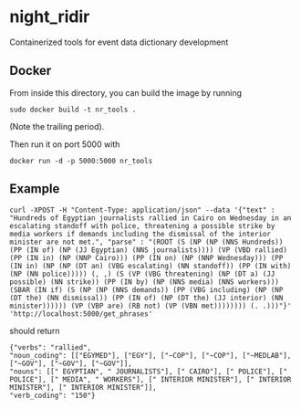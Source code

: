 # night_ridir
Containerized tools for event data dictionary development

Docker
-------

From inside this directory, you can build the image by running

```
sudo docker build -t nr_tools .
```
(Note the trailing period).

Then run it on port 5000 with
```
docker run -d -p 5000:5000 nr_tools
```

Example
-------

```
curl -XPOST -H "Content-Type: application/json" --data '{"text" : "Hundreds of Egyptian journalists rallied in Cairo on Wednesday in an escalating standoff with police, threatening a possible strike by media workers if demands including the dismissal of the interior minister are not met.", "parse" : "(ROOT (S (NP (NP (NNS Hundreds)) (PP (IN of) (NP (JJ Egyptian) (NNS journalists)))) (VP (VBD rallied) (PP (IN in) (NP (NNP Cairo))) (PP (IN on) (NP (NNP Wednesday))) (PP (IN in) (NP (NP (DT an) (VBG escalating) (NN standoff)) (PP (IN with) (NP (NN police))))) (, ,) (S (VP (VBG threatening) (NP (DT a) (JJ possible) (NN strike)) (PP (IN by) (NP (NNS media) (NNS workers))) (SBAR (IN if) (S (NP (NP (NNS demands)) (PP (VBG including) (NP (NP (DT the) (NN dismissal)) (PP (IN of) (NP (DT the) (JJ interior) (NN minister)))))) (VP (VBP are) (RB not) (VP (VBN met)))))))) (. .)))"}' 'http://localhost:5000/get_phrases'
```

should return

```
{"verbs": "rallied", 
"noun_coding": [["EGYMED"], ["EGY"], ["~COP"], ["~COP"], ["~MEDLAB"], ["~GOV"], ["~GOV"], ["~GOV"]], 
"nouns": [[" EGYPTIAN", " JOURNALISTS"], [" CAIRO"], [" POLICE"], [" POLICE"], [" MEDIA", " WORKERS"], [" INTERIOR MINISTER"], [" INTERIOR MINISTER"], [" INTERIOR MINISTER"]], 
"verb_coding": "150"}
```
